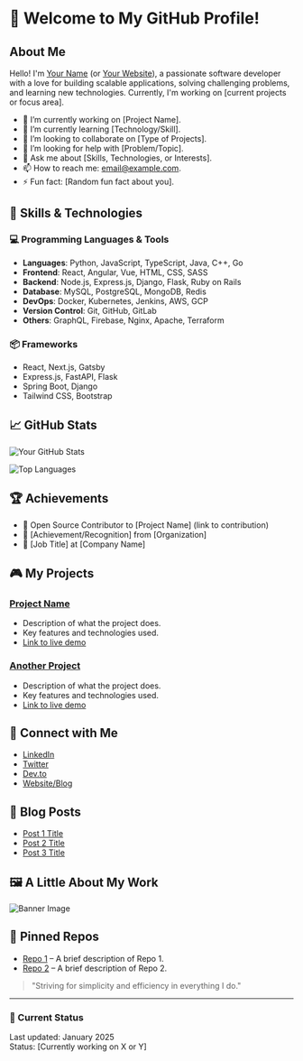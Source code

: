 # 👋 Welcome to My GitHub Profile!

## About Me

Hello! I'm [Your Name](https://www.linkedin.com/in/yourprofile) (or [Your Website](https://yourwebsite.com)), a passionate software developer with a love for building scalable applications, solving challenging problems, and learning new technologies. Currently, I'm working on [current projects or focus area].

- 🔭 I’m currently working on [Project Name].
- 🌱 I’m currently learning [Technology/Skill].
- 👯 I’m looking to collaborate on [Type of Projects].
- 🤔 I’m looking for help with [Problem/Topic].
- 💬 Ask me about [Skills, Technologies, or Interests].
- 📫 How to reach me: [email@example.com](mailto:email@example.com).
- ⚡ Fun fact: [Random fun fact about you].

## 🚀 Skills & Technologies

### 💻 Programming Languages & Tools

- **Languages**: Python, JavaScript, TypeScript, Java, C++, Go
- **Frontend**: React, Angular, Vue, HTML, CSS, SASS
- **Backend**: Node.js, Express.js, Django, Flask, Ruby on Rails
- **Database**: MySQL, PostgreSQL, MongoDB, Redis
- **DevOps**: Docker, Kubernetes, Jenkins, AWS, GCP
- **Version Control**: Git, GitHub, GitLab
- **Others**: GraphQL, Firebase, Nginx, Apache, Terraform

### 📦 Frameworks

- React, Next.js, Gatsby
- Express.js, FastAPI, Flask
- Spring Boot, Django
- Tailwind CSS, Bootstrap

## 📈 GitHub Stats

![Your GitHub Stats](https://github-readme-stats.vercel.app/api?username=tabdeelstudios&show_icons=true&theme=radical)

![Top Languages](https://github-readme-stats.vercel.app/api/top-langs/?username=tabdeelstudios&layout=compact&theme=radical)

## 🏆 Achievements

- 🌟 Open Source Contributor to [Project Name] (link to contribution)
- 🏅 [Achievement/Recognition] from [Organization]
- 💼 [Job Title] at [Company Name]

## 🎮 My Projects

### [Project Name](https://github.com/your-username/project-name)
- Description of what the project does.
- Key features and technologies used.
- [Link to live demo](https://yourprojectdemo.com)

### [Another Project](https://github.com/your-username/another-project)
- Description of what the project does.
- Key features and technologies used.
- [Link to live demo](https://anotherprojectdemo.com)

## 🤝 Connect with Me

- [LinkedIn](https://www.linkedin.com/in/yourprofile)
- [Twitter](https://twitter.com/yourusername)
- [Dev.to](https://dev.to/yourusername)
- [Website/Blog](https://yourwebsite.com)

## 📝 Blog Posts

- [Post 1 Title](https://yourblog.com/post1)
- [Post 2 Title](https://yourblog.com/post2)
- [Post 3 Title](https://yourblog.com/post3)

## 🖼️ A Little About My Work

![Banner Image](https://yourwebsite.com/banner-image.jpg)

## 📌 Pinned Repos

- [Repo 1](https://github.com/your-username/repo1) – A brief description of Repo 1.
- [Repo 2](https://github.com/your-username/repo2) – A brief description of Repo 2.

> "Striving for simplicity and efficiency in everything I do."

---

### 📅 Current Status

Last updated: January 2025  
Status: [Currently working on X or Y]
